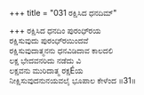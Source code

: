 +++
title = "031 ರಕ್ಷಿಸಿದ ಧನದಿಮ್"

+++
ರಕ್ಷಿಸಿದ ಧನದಿಂ ಪುರಂಧಿ್ರಯ   
ರಕ್ಷಿಸುವುದು ಪುರಂಧಿ್ರಯಿಂದವೆ   
ರಕ್ಷಿಸುವುದಾತ್ಮನನು ಧನವಿಡಿದಾವ ಕಾಲದಲಿ   
ಲಕ್ಷ ಭೇದವನರಿದು ನಡೆದು ವಿ  
ಲಕ್ಷವನು ಮುರಿದಾತ್ಮ ರಕ್ಷÉಯ   
ನೀಕ್ಷಿಸುವುದನುನಯವಲೈ ಭೂಪಾಲ ಕೇಳೆಂದ   ॥31॥